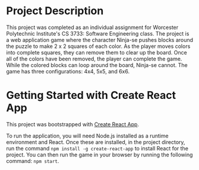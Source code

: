 # Project Description
This project was completed as an individual assignment for Worcester Polytechnic Institute's CS 3733: Software Engineering class. The project is a web application game where the character Ninja-se pushes blocks around the puzzle to make 2 x 2 squares of each color. As the player moves colors into complete squares, they can remove them to clear up the board. Once all of the colors have been removed, the player can complete the game. While the colored blocks can loop around the board, Ninja-se cannot. The game has three configurations: 4x4, 5x5, and 6x6.

# Getting Started with Create React App
This project was bootstrapped with [Create React App](https://github.com/facebook/create-react-app).

To run the application, you will need Node.js installed as a runtime environment and React. Once these are installed, in the project directory, run the command `npm install -g create-react-app` to install React for the project. You can then run the game in your browser by running the following command: `npm start`.